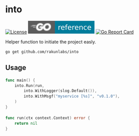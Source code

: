 # into

[![License](https://img.shields.io/github/license/rakunlabs/into?color=red&style=flat-square)](https://raw.githubusercontent.com/rakunlabs/into/main/LICENSE)
[![Go PKG](https://raw.githubusercontent.com/rakunlabs/.github/main/assets/badges/gopkg.svg)](https://pkg.go.dev/github.com/rakunlabs/into)
[![Go Report Card](https://goreportcard.com/badge/github.com/rakunlabs/into?style=flat-square)](https://goreportcard.com/report/github.com/rakunlabs/into)

Helper function to initiate the project easly.

```sh
go get github.com/rakunlabs/into
```

## Usage

```go
func main() {
	into.Run(run,
		into.WithLogger(slog.Default()),
		into.WithMsgf("myservice [%s]", "v0.1.0"),
	)
}

func run(ctx context.Context) error {
	return nil
}
```
